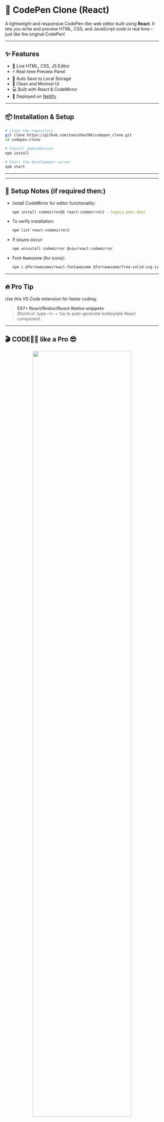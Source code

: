 
# 🚀 CodePen Clone (React)

A lightweight and responsive CodePen-like web editor built using **React**. It lets you write and preview HTML, CSS, and JavaScript code in real time – just like the original CodePen!

---

## ✨ Features

- 📝 Live HTML, CSS, JS Editor
- ⚡ Real-time Preview Panel
- 💾 Auto Save to Local Storage
- 🎨 Clean and Minimal UI
- 💻 Built with React & CodeMirror
- 🚀 Deployed on [Netlify](https://your-netlify-link.netlify.app)

---

## 📦 Installation & Setup

```bash
# Clone the repository
git clone https://github.com/tanishka786/codepen_clone.git
cd codepen-clone

# Install dependencies
npm install

# Start the development server
npm start
```

---

---

## 🔧 Setup Notes (if required then:)

- Install CodeMirror for editor functionality:
  ```bash
  npm install codemirror@5 react-codemirror2 --legacy-peer-deps
  ```

- To verify installation:
  ```bash
  npm list react-codemirror2
  ```

- If issues occur:
  ```bash
  npm uninstall codemirror @uiw/react-codemirror
  ```

- Font Awesome (for icons):
  ```bash
  npm i @fortawesome/react-fontawesome @fortawesome/free-solid-svg-icons @fortawesome/fontawesome-svg-core
  ```

---

## 🔥 Pro Tip

Use this VS Code extension for faster coding:
> **ES7+ React/Redux/React-Native snippets**  
Shortcut: type `rfc` + `Tab` to auto-generate boilerplate React component.

---

## 🎬 CODE✌🏻 like a **Pro 😎**

<p align="center">
  <img src="https://media2.giphy.com/media/v1.Y2lkPTc5MGI3NjExZ25yY2IydzFpYzVjMW1kYzQybTQ5MjA1Yml1OG02cjcydnlteDB4YSZlcD12MV9pbnRlcm5hbF9naWZfYnlfaWQmY3Q9Zw/ADD4w6XgqLBJohQdBK/giphy.gif" width="80%">
</p>

<P align="center">Made with 💙 using React.</P>

